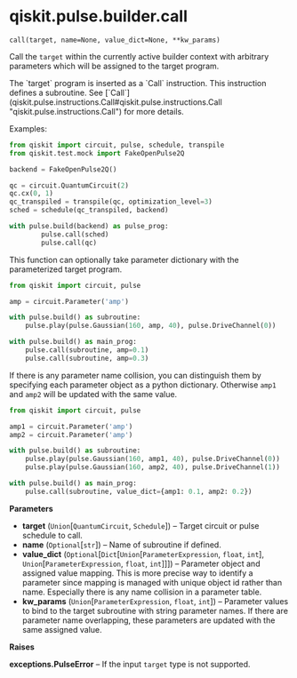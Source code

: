 # qiskit.pulse.builder.call

<span id="undefined" />

`call(target, name=None, value_dict=None, **kw_params)`

Call the `target` within the currently active builder context with arbitrary parameters which will be assigned to the target program.

<Admonition title="Note" type="note">
  The `target` program is inserted as a `Call` instruction. This instruction defines a subroutine. See [`Call`](qiskit.pulse.instructions.Call#qiskit.pulse.instructions.Call "qiskit.pulse.instructions.Call") for more details.
</Admonition>

Examples:

```python
from qiskit import circuit, pulse, schedule, transpile
from qiskit.test.mock import FakeOpenPulse2Q

backend = FakeOpenPulse2Q()

qc = circuit.QuantumCircuit(2)
qc.cx(0, 1)
qc_transpiled = transpile(qc, optimization_level=3)
sched = schedule(qc_transpiled, backend)

with pulse.build(backend) as pulse_prog:
        pulse.call(sched)
        pulse.call(qc)
```

This function can optionally take parameter dictionary with the parameterized target program.

```python
from qiskit import circuit, pulse

amp = circuit.Parameter('amp')

with pulse.build() as subroutine:
    pulse.play(pulse.Gaussian(160, amp, 40), pulse.DriveChannel(0))

with pulse.build() as main_prog:
    pulse.call(subroutine, amp=0.1)
    pulse.call(subroutine, amp=0.3)
```

If there is any parameter name collision, you can distinguish them by specifying each parameter object as a python dictionary. Otherwise `amp1` and `amp2` will be updated with the same value.

```python
from qiskit import circuit, pulse

amp1 = circuit.Parameter('amp')
amp2 = circuit.Parameter('amp')

with pulse.build() as subroutine:
    pulse.play(pulse.Gaussian(160, amp1, 40), pulse.DriveChannel(0))
    pulse.play(pulse.Gaussian(160, amp2, 40), pulse.DriveChannel(1))

with pulse.build() as main_prog:
    pulse.call(subroutine, value_dict={amp1: 0.1, amp2: 0.2})
```

**Parameters**

*   **target** (`Union`\[`QuantumCircuit`, `Schedule`]) – Target circuit or pulse schedule to call.
*   **name** (`Optional`\[`str`]) – Name of subroutine if defined.
*   **value\_dict** (`Optional`\[`Dict`\[`Union`\[`ParameterExpression`, `float`, `int`], `Union`\[`ParameterExpression`, `float`, `int`]]]) – Parameter object and assigned value mapping. This is more precise way to identify a parameter since mapping is managed with unique object id rather than name. Especially there is any name collision in a parameter table.
*   **kw\_params** (`Union`\[`ParameterExpression`, `float`, `int`]) – Parameter values to bind to the target subroutine with string parameter names. If there are parameter name overlapping, these parameters are updated with the same assigned value.

**Raises**

**exceptions.PulseError** – If the input `target` type is not supported.
